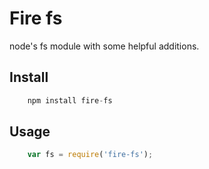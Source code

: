 # Fire fs

node's fs module with some helpful additions.

## Install

```js
    npm install fire-fs
```

## Usage

```js
    var fs = require('fire-fs');
```
